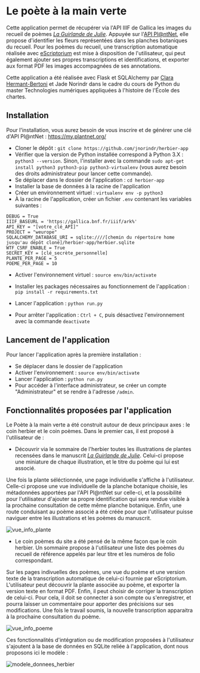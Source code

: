 # Le poète à la main verte
Cette application permet de récupérer via l'API IIIF de Gallica les images du recueil de poèmes _[La Guirlande de Julie](https://gallica.bnf.fr/ark:/12148/btv1b8451620k)_. Appuyée sur l'[API Pl@ntNet](https://my.plantnet.org/), elle propose d'identifier les fleurs représentées dans les planches botaniques du recueil. Pour les poèmes du recueil, une transcription automatique réalisée avec [eScriptorium](https://traces6.paris.inria.fr/) est mise à disposition de l'utilisateur, qui peut également ajouter ses propres transcriptions et identifications, et exporter aux format PDF les images accompagnées de ses annotations.

Cette application a été réalisée avec Flask et SQLAlchemy par [Clara Hermant-Bertoni](https://github.com/ClaraHB98) et Jade Norindr dans le cadre du cours de Python du master Technologies numériques appliquées à l'histoire de l'École des chartes.

## Installation

Pour l'installation, vous aurez besoin de vous inscrire et de générer une clé d'API Pl@ntNet : https://my.plantnet.org/

- Cloner le dépôt : ```git clone https://github.com/jnorindr/herbier-app```
- Vérifier que la version de Python installée correspond à Python 3.X : ```python3 --version```. Sinon, l'installer avec la commande ```sudo apt-get install python3 python3-pip python3-virtualenv``` (vous aurez besoin des droits administrateur pour lancer cette commande).
- Se déplacer dans le dossier de l'application : ```cd herbier-app```
- Installer la base de données à la racine de l'application
- Créer un environnement virtuel : ```virtualenv env -p python3```
- À la racine de l'application, créer un fichier ```.env``` contenant les variables suivantes :
```
DEBUG = True
IIIF_BASEURL = 'https://gallica.bnf.fr/iiif/ark%'
API_KEY = "[votre_clé_API]"
PROJECT = "weurope"
SQLALCHEMY_DATABASE_URI = sqlite:////[chemin du répertoire home jusqu'au dépôt cloné]/herbier-app/herbier.sqlite
WTF_CSRF_ENABLE = True
SECRET_KEY = [clé_secrète_personnelle]
PLANTE_PER_PAGE = 5
POEME_PER_PAGE = 10
```
- Activer l'environnement virtuel : ```source env/bin/activate```
- Installer les packages nécessaires au fonctionnement de l'application : ```pip install -r requirements.txt```
- Lancer l'application : ```python run.py```

- Pour arrêter l'application : ```Ctrl + C```, puis désactivez l'environnement avec la commande ```deactivate```

## Lancement de l'application

Pour lancer l'application après la première installation :
- Se déplacer dans le dossier de l'application
- Activer l'environnement : ```source env/bin/activate```
- Lancer l'application : ```python run.py```
- Pour accéder à l'interface administrateur, se créer un compte "Administrateur" et se rendre à l'adresse ```/admin```.

## Fonctionnalités proposées par l'application 

Le Poète à la main verte a été construit autour de deux principaux axes : le coin herbier et le coin poèmes. 
Dans le premier cas, il est proposé à l'utilisateur de : 
  - Découvrir via le sommaire de l'herbier toutes les illustrations de plantes recensées dans le manuscrit _[La Guirlande de Julie](https://gallica.bnf.fr/ark:/12148/btv1b8451620k)_. Celui-ci propose une miniature de chaque illustration, et le titre du poème qui lui est associé. 

Une fois la plante séléctionnée, une page individuelle s'affiche à l'utilisateur. Celle-ci propose une vue individuelle de la planche botanique choisie, les métadonnées apportées par l'API Pl@ntNet sur celle-ci, et la possibilité pour l'utilisateur d'ajouter sa propre identification qui sera rendue visible à la prochaine consultation de cette même planche botanique.
Enfin, une route conduisant au poème associé a été créée pour que l'utilisateur puisse naviguer entre les illustrations et les poèmes du manuscrit.


![vue_info_plante](https://user-images.githubusercontent.com/119687553/228597504-eac9a30c-0710-488f-bc39-d99e1590b019.png)
  
  
  - Le coin poèmes du site a été pensé de la même façon que le coin herbier. Un sommaire propose à l'utilisateur une liste des poèmes du recueil de référence appelés par leur titre et les numéros de folio correspondant.

Sur les pages indivuelles des poèmes, une vue du poème et une version texte de la transcription automatique de celui-ci fournie par eScriptorium. L'utilisateur peut découvrir la plante associée au poème, et exporter la version texte en format PDF. Enfin, il peut choisir de corriger la transcription de celui-ci. Pour cela, il doit se connecter à son compte ou s'enregistrer, et pourra laisser un commentaire pour apporter des précisions sur ses modifications. Une fois le travail soumis, la nouvelle transcription apparaitra à la prochaine consultation du poème. 


![vue_info_poeme](https://user-images.githubusercontent.com/119687553/228839644-06eac33e-93e1-47b7-8490-42a552f1e0a6.png)

Ces fonctionnalités d'intégration ou de modification proposées à l'utilisateur s'ajoutent à la base de données en SQLite reliée à l'application, dont nous proposons ici le modèle : 

![modele_donnees_herbier](https://user-images.githubusercontent.com/106514875/228983692-5db417f0-ffac-4cef-b354-e48adb1cb40d.png)
